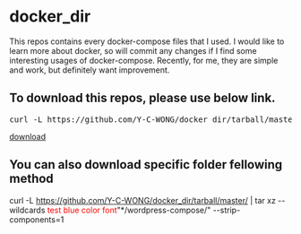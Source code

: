 # docker_dir

This repos contains every docker-compose files that I used.
I would like to learn more about docker, so will commit any changes if I find some interesting usages of docker-compose.
Recently, for me, they are simple and work, but definitely want improvement.

## To download this repos, please use below link.
<pre>curl -L https://github.com/Y-C-WONG/docker_dir/tarball/master</pre>
[download](https://github.com/Y-C-WONG/docker_dir/tarball/master)

## You can also download specific folder fellowing method
curl -L https://github.com/Y-C-WONG/docker_dir/tarball/master/ | tar xz --wildcards <font color='red'>test blue color font</font>"*/wordpress-compose/"</span> --strip-components=1
